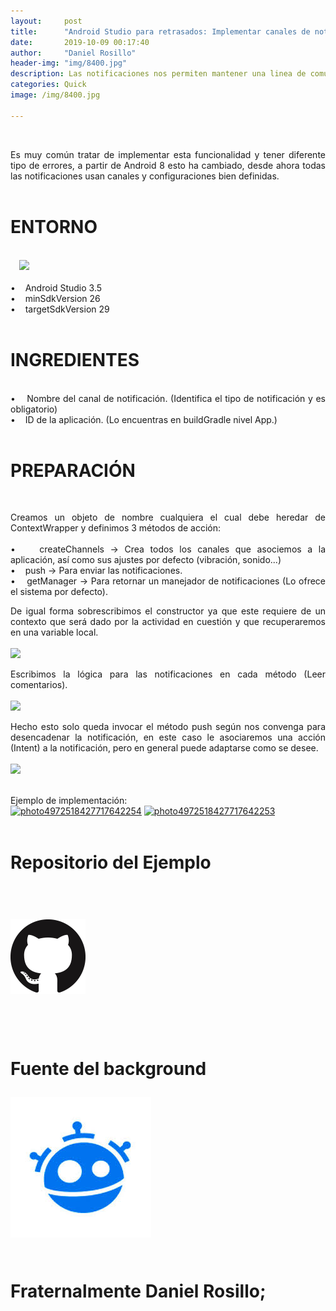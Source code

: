 ```yaml
---
layout:     post
title:      "Android Studio para retrasados: Implementar canales de notificaciones + Ejemplo"
date:       2019-10-09 00:17:40
author:     "Daniel Rosillo"
header-img: "img/8400.jpg"
description: Las notificaciones nos permiten mantener una linea de comunicacion entre el usuario y nuestra aplicacion, desde Android 8 se ha simplificado este comportamiento hasta hacerlo bastante sencillo de implementar.
categories: Quick
image: /img/8400.jpg

---
```

<div style="text-align: justify;">
<br>
<p>Es muy común tratar de implementar esta funcionalidad y tener diferente tipo de errores, a partir de Android 8 esto ha cambiado, desde ahora todas las notificaciones usan canales y configuraciones bien definidas.
<br>
<br>
<h1>ENTORNO</h1>
<br>
<a href="https://2.bp.blogspot.com/-_cCRPk4QL1k/W8sCpKnairI/AAAAAAAAAkI/S1l_if5p4RACmKqfYi7xqevCeMhuHWV9QCLcBGAs/s1600/DELYSIDANN02.jpg" imageanchor="1" style="margin-left: 1em; margin-right: 1em;"><img src="https://2.bp.blogspot.com/-_cCRPk4QL1k/W8sCpKnairI/AAAAAAAAAkI/S1l_if5p4RACmKqfYi7xqevCeMhuHWV9QCLcBGAs/s200/DELYSIDANN02.jpg" class="img-responsive" /></a>
<br><br>
&#8226;&nbsp;&nbsp;&nbsp;	Android Studio 3.5  <br>
&#8226;&nbsp;&nbsp;&nbsp;	minSdkVersion 26 <br>
&#8226;&nbsp;&nbsp;&nbsp;	targetSdkVersion 29 
<br>
<br>
<h1>INGREDIENTES</h1>
<br>
&#8226;&nbsp;&nbsp;&nbsp;  Nombre del canal de notificación. (Identifica el tipo de notificación y es obligatorio) <br>
&#8226;&nbsp;&nbsp;&nbsp;	ID de la aplicación. (Lo encuentras en buildGradle nivel App.)
<br>
<br>
<h1>PREPARACIÓN</h1>
<br>
<p>Creamos un objeto de nombre cualquiera el cual debe heredar de ContextWrapper y definimos 3 métodos de acción: 
<br>
<br>
&#8226;&nbsp;&nbsp;&nbsp; createChannels -> Crea todos los canales que asociemos a la aplicación, así como sus ajustes por defecto (vibración, sonido...)<br>
&#8226;&nbsp;&nbsp;&nbsp; push -> Para enviar las notificaciones.<br> 
&#8226;&nbsp;&nbsp;&nbsp; getManager -> Para retornar un manejador de notificaciones (Lo ofrece el sistema por defecto). <br>
<p>De igual forma sobrescribimos el constructor ya que este requiere de un contexto que será dado por la actividad en cuestión y que recuperaremos en una variable local. 
<br>
<br>
<a href="https://ibb.co/7VdP4jZ"><img src="https://i.ibb.co/6b7zBrT/j.png" img class="img-responsive"></a>
<br>
<p>Escribimos la lógica para las notificaciones en cada método (Leer comentarios). 
<br>
<br>
<a href="https://ibb.co/8dMh9jF"><img src="https://i.ibb.co/61YdF46/kk.png" img class="img-responsive"></a>
<br>
<p>Hecho esto solo queda invocar el método push según nos convenga para desencadenar la notificación, en este caso le asociaremos una acción (Intent) a la notificación, pero en general puede adaptarse como se desee.
<br>
<br>
<a href="https://ibb.co/0KvpQhH"><img src="https://i.ibb.co/KDScmFT/Screenshot-from-2019-10-10-09-45-51.png" img class="img-responsive"></a>
<br>
<br>
<p>Ejemplo de implementación:<br>
<a href="https://ibb.co/kSMGzzf"><img src="https://i.ibb.co/6WNyGGx/photo4972518427717642254.jpg" alt="photo4972518427717642254" img class="img-responsive"></a>
<a href="https://ibb.co/F6hS3gH"><img src="https://i.ibb.co/fMXhF4D/photo4972518427717642253.jpg" alt="photo4972518427717642253" img class="img-responsive"></a>
<br>
<br>

<h1>Repositorio del Ejemplo<h1>
<br>
 <div class="badges">
                    <a class="badge-link" href="https://github.com/DanielRosillo/NightDrawerMenu"><img src="/img/git.png" alt="" img class="img-responsive"></a>
                     </div>
            
<div style='clear: both;'></div>
<br>
<br>

<p>Fuente del background
<br>
<div class="badges">
                    <a class="badge-link" href="https://www.freepik.com/free-vector/illustration-notification-icon-blue-background_2632303.htm#page=1&query=notification&position=16" ><img src="/img/images.jpeg" alt="" img class="img-responsive"></a>
                     </div>
<br>
<p>Fraternalmente Daniel Rosillo;